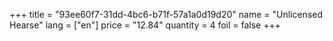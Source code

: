+++
title = "93ee60f7-31dd-4bc6-b71f-57a1a0d19d20"
name = "Unlicensed Hearse"
lang = ["en"]
price = "12.84"
quantity = 4
foil = false
+++
